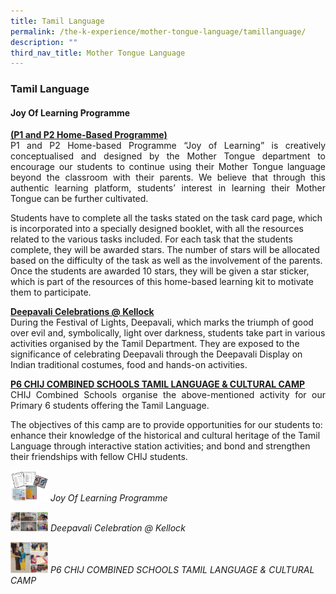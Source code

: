 ```yaml
---
title: Tamil Language
permalink: /the-k-experience/mother-tongue-language/tamillanguage/
description: ""
third_nav_title: Mother Tongue Language
---
```

<h3>Tamil Language</h3>
<h4>Joy Of Learning Programme</h4>
<p align="justify"><strong><u>(P1 and P2 Home-Based Programme)</u></strong><br>
P1 and P2 Home-based Programme “Joy of Learning” is creatively conceptualised and designed by the Mother Tongue department to encourage our students to continue using their Mother Tongue language beyond the classroom with their parents. We believe that through this authentic learning platform, students’ interest in learning their Mother Tongue can be further cultivated.<br>


Students have to complete all the tasks stated on the task card page, which is incorporated into a specially designed booklet, with all the resources related to the various tasks included. For each task that the students complete, they will be awarded stars. The number of stars will be allocated based on the difficulty of the task as well as the involvement of the parents. Once the students are awarded 10 stars, they will be given a star sticker, which is part of the resources of this home-based learning kit to motivate them to participate. </p>

<p><strong><u>Deepavali Celebrations @ Kellock</u></strong><br>
During the Festival of Lights, Deepavali, which marks the triumph of good over evil and, symbolically, light over darkness, students take part in various activities organised by the Tamil Department. They are exposed to the significance  of celebrating Deepavali through the Deepavali Display on Indian traditional costumes, food and hands-on activities. </p>


<p align="justify"><strong><u>P6 CHIJ COMBINED SCHOOLS TAMIL LANGUAGE &amp; CULTURAL CAMP</u></strong><br>
CHIJ Combined Schools organise the above-mentioned activity for our Primary 6 students offering the Tamil Language. <br>

The objectives of this camp are to provide opportunities for our students to: 
enhance their knowledge of the historical and cultural heritage of the Tamil Language through interactive station activities; and 
bond and strengthen their friendships with fellow CHIJ students.</p>

<p><img src="/images/2023/MotherTongue/ctl.jpg" width="60">
<i>Joy Of Learning Programme</i></p>

<p><img src="images/2023/MotherTongue/TL_1.jpg" width="60">
<i>Deepavali Celebration @ Kellock</i></p>

<p><img src="/images/2023/MotherTongue/TL_5.jpg" width="60">
<i>P6 CHIJ COMBINED SCHOOLS TAMIL LANGUAGE &amp; CULTURAL CAMP</i></p>